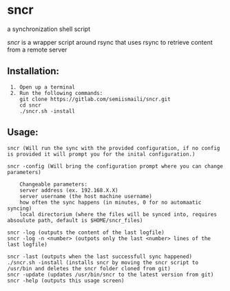 # sncr
a synchronization shell script

*sncr* is a wrapper script around rsync that uses rsync to retrieve content from a remote server

Installation:
-
     1. Open up a terminal 
     2. Run the following commands:
        git clone https://gitlab.com/semiismaili/sncr.git
        cd sncr
        ./sncr.sh -install
Usage:
-
    sncr (Will run the sync with the provided configuration, if no config is provided it will prompt you for the inital configuration.)
    
    sncr -config (Will bring the configuration prompt where you can change parameters)
    
        Changeable parameters:
        server address (ex. 192.168.X.X)
        server username (the host machine username)
        how often the sync happens (in minutes, 0 for no automaatic syncing)
        local directorium (where the files will be synced into, requires absoulute path, default is $HOME/sncr_files)
        
    sncr -log (outputs the content of the last logfile)
    sncr -log -n <number> (outpots only the last <number> lines of the last logfile)
    
    sncr -last (outputs when the last successfull sync happened)
    ./sncr.sh -install (installs sncr by moving the sncr script to /usr/bin and deletes the sncr folder cloned from git)
    sncr -update (updates /usr/bin/sncr to the latest version from git)
    sncr -help (outputs this usage screen)